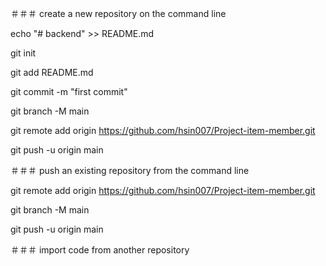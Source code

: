 ＃＃＃ create a new repository on the command line

echo "# backend" >> README.md

git init

git add README.md

git commit -m "first commit"

git branch -M main

git remote add origin https://github.com/hsin007/Project-item-member.git

git push -u origin main
	
	
	
		
＃＃＃ push an existing repository from the command line

git remote add origin https://github.com/hsin007/Project-item-member.git

git branch -M main	

git push -u origin main	
	
	
	
	
＃＃＃ import code from another repository 
